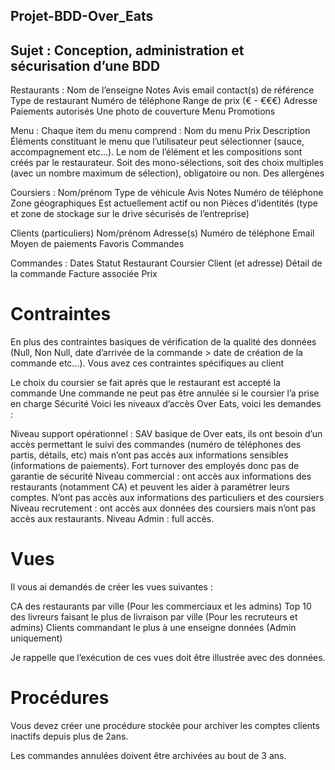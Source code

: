 ## Projet-BDD-Over_Eats

## Sujet : Conception, administration et sécurisation d’une BDD


Restaurants :
Nom de l’enseigne
Notes
Avis
email
contact(s) de référence
Type de restaurant
Numéro de téléphone
Range de prix (€ - €€€)
Adresse
Paiements autorisés
Une photo de couverture
Menu 
Promotions 

Menu : 
Chaque item du menu comprend : 
Nom du menu
Prix
Description
Éléments constituant le menu que l’utilisateur peut sélectionner (sauce, accompagnement etc…). Le nom de l’élément et les compositions sont créés par le restaurateur. Soit des mono-sélections, soit des choix multiples (avec un nombre maximum de sélection), obligatoire ou non. 
Des allergènes

Coursiers :
Nom/prénom
Type de véhicule
Avis
Notes
 Numéro de téléphone
Zone géographiques
Est actuellement actif ou non
Pièces d’identités (type et zone de stockage sur le drive sécurisés de l’entreprise)


Clients (particuliers)
Nom/prénom
Adresse(s)
Numéro de téléphone
Email
Moyen de paiements
Favoris
Commandes

Commandes :
Dates
Statut
Restaurant
Coursier
Client (et adresse)
Détail de la commande
Facture associée
Prix

# Contraintes
En plus des contraintes basiques de vérification de la qualité des données (Null, Non Null, date d’arrivée de la commande > date de création de la commande etc…). Vous avez ces contraintes spécifiques au client

Le choix du coursier se fait après que le restaurant est accepté la commande
Une commande ne peut pas être annulée si le coursier l’a prise en charge
Sécurité
Voici les niveaux d’accès Over Eats, voici les demandes :

Niveau support opérationnel : SAV basique de Over eats, ils ont besoin d’un accès permettant le suivi des commandes (numéro de téléphones des partis, détails, etc) mais n’ont pas accès aux informations sensibles (informations de paiements). Fort turnover des employés donc pas de garantie de sécurité
Niveau commercial : ont accès aux informations des restaurants (notamment CA) et peuvent les aider à paramétrer leurs comptes. N’ont pas accès aux informations des particuliers et des coursiers
Niveau recrutement : ont accès aux données des coursiers mais n’ont pas accès aux restaurants.
Niveau Admin : full accès. 


# Vues 

Il vous ai demandés de créer les vues suivantes : 

CA des restaurants par ville (Pour les commerciaux et les admins)
Top 10 des livreurs faisant le plus de livraison par ville (Pour les recruteurs et admins)
Clients commandant le plus à une enseigne données (Admin uniquement)

Je rappelle que l’exécution de ces vues doit être illustrée avec des données.

# Procédures

Vous devez créer une procédure stockée pour archiver les comptes clients inactifs depuis plus de 2ans.

Les commandes annulées doivent être archivées au bout de 3 ans.
